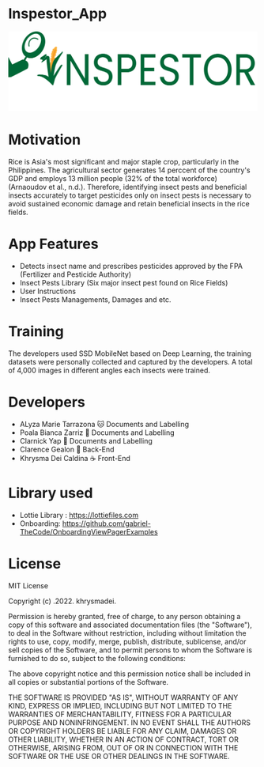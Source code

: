 # Inspestor_App
![logo_inspestor](https://github.com/khrysmadei/Inspestor_App/blob/master/app/src/main/res/drawable/thesis_logo_2.png)

# Motivation
Rice is Asia's most significant and major staple crop, particularly in the Philippines. The agricultural sector generates 14 perccent of the country's  GDP and employs 13 million people (32% of the total workforce) (Arnaoudov et al., n.d.).
Therefore, identifying insect pests and beneficial insects accurately to target pesticides only on insect pests is necessary to avoid sustained economic damage and retain beneficial insects in the rice fields.

# App Features
 - Detects insect name and prescribes pesticides approved by the FPA (Fertilizer and Pesticide Authority)
 - Insect Pests Library (Six major insect pest found on Rice Fields)
 - User Instructions 
 - Insect Pests Managements, Damages and etc. 
 
 # Training 
 The developers used SSD MobileNet based on Deep Learning, the training datasets were personally collected and captured by the developers. 
 A total of 4,000 images in different angles each insects were trained.
 
# Developers

- ALyza Marie Tarrazona :cat:  Documents and Labelling
- Poala Bianca Zarriz :milky_way:  Documents and Labelling
- Clarnick Yap :muscle: Documents and Labelling
- Clarence Gealon :guitar: Back-End
- Khrysma Dei Caldina :coffee: Front-End

# Library used
- Lottie Library : https://lottiefiles.com
- Onboarding: https://github.com/gabriel-TheCode/OnboardingViewPagerExamples

# License 
MIT License

Copyright (c) .2022. khrysmadei.

Permission is hereby granted, free of charge, to any person obtaining a copy
of this software and associated documentation files (the "Software"), to deal
in the Software without restriction, including without limitation the rights
to use, copy, modify, merge, publish, distribute, sublicense, and/or sell
copies of the Software, and to permit persons to whom the Software is
furnished to do so, subject to the following conditions:

The above copyright notice and this permission notice shall be included in all
copies or substantial portions of the Software.

THE SOFTWARE IS PROVIDED "AS IS", WITHOUT WARRANTY OF ANY KIND, EXPRESS OR
IMPLIED, INCLUDING BUT NOT LIMITED TO THE WARRANTIES OF MERCHANTABILITY,
FITNESS FOR A PARTICULAR PURPOSE AND NONINFRINGEMENT. IN NO EVENT SHALL THE
AUTHORS OR COPYRIGHT HOLDERS BE LIABLE FOR ANY CLAIM, DAMAGES OR OTHER
LIABILITY, WHETHER IN AN ACTION OF CONTRACT, TORT OR OTHERWISE, ARISING FROM,
OUT OF OR IN CONNECTION WITH THE SOFTWARE OR THE USE OR OTHER DEALINGS IN THE
SOFTWARE.

